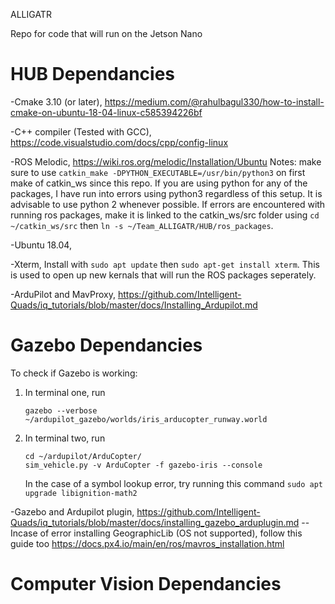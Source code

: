 ALLIGATR

Repo for code that will run on the Jetson Nano

# HUB Dependancies
-Cmake 3.10 (or later), https://medium.com/@rahulbagul330/how-to-install-cmake-on-ubuntu-18-04-linux-c585394226bf

-C++ compiler (Tested with GCC), https://code.visualstudio.com/docs/cpp/config-linux

-ROS Melodic, https://wiki.ros.org/melodic/Installation/Ubuntu
Notes: make sure to use `catkin_make -DPYTHON_EXECUTABLE=/usr/bin/python3` on first make of catkin_ws since this repo. If you are using python for any of the packages, I have run into errors using python3 regardless of this setup. It is advisable to use python 2 whenever possible. If errors are encountered with running ros packages, make it is linked to the catkin_ws/src folder using `cd ~/catkin_ws/src` then `ln -s ~/Team_ALLIGATR/HUB/ros_packages`. 

-Ubuntu 18.04, 

-Xterm, Install with `sudo apt update` then `sudo apt-get install xterm`. This is used to open up new kernals that will run the ROS packages seperately.

-ArduPilot and MavProxy, https://github.com/Intelligent-Quads/iq_tutorials/blob/master/docs/Installing_Ardupilot.md

# Gazebo Dependancies

To check if Gazebo is working:
1. In terminal one, run
   ```
   gazebo --verbose ~/ardupilot_gazebo/worlds/iris_arducopter_runway.world
   ```
2. In terminal two, run
   ```
   cd ~/ardupilot/ArduCopter/
   sim_vehicle.py -v ArduCopter -f gazebo-iris --console
   ```

   In the case of a symbol lookup error, try running this command `sudo apt upgrade libignition-math2`

-Gazebo and Ardupilot plugin, https://github.com/Intelligent-Quads/iq_tutorials/blob/master/docs/installing_gazebo_arduplugin.md
    --Incase of error installing GeographicLib (OS not supported), follow this guide too https://docs.px4.io/main/en/ros/mavros_installation.html

# Computer Vision Dependancies

